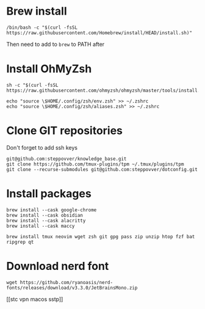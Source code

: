 # Brew install
```
/bin/bash -c "$(curl -fsSL https://raw.githubusercontent.com/Homebrew/install/HEAD/install.sh)"
```
Then need to add to `brew` to PATH after 
# Install OhMyZsh
~~~
sh -c "$(curl -fsSL https://raw.githubusercontent.com/ohmyzsh/ohmyzsh/master/tools/install.sh)"

echo "source \$HOME/.config/zsh/env.zsh" >> ~/.zshrc
echo "source \$HOME/.config/zsh/aliases.zsh" >> ~/.zshrc
~~~
# Clone GIT repositories

Don't forget to add ssh keys
~~~
git@github.com:steppovver/knowledge_base.git
git clone https://github.com/tmux-plugins/tpm ~/.tmux/plugins/tpm
git clone --recurse-submodules git@github.com:steppovver/dotconfig.git
~~~
# Install packages
~~~
brew install --cask google-chrome
brew install --cask obsidian
brew install --cask alacritty
brew install --cask maccy

brew install tmux neovim wget zsh git gpg pass zip unzip htop fzf bat ripgrep qt
~~~
# Download nerd font
```
wget https://github.com/ryanoasis/nerd-fonts/releases/download/v3.3.0/JetBrainsMono.zip
```

[[stc vpn macos sstp]]